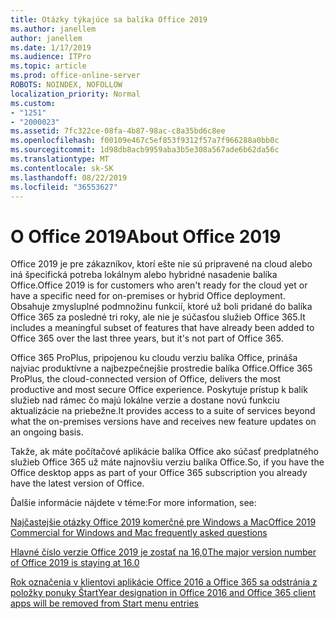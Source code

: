 ```yaml
---
title: Otázky týkajúce sa balíka Office 2019
ms.author: janellem
author: janellem
ms.date: 1/17/2019
ms.audience: ITPro
ms.topic: article
ms.prod: office-online-server
ROBOTS: NOINDEX, NOFOLLOW
localization_priority: Normal
ms.custom:
- "1251"
- "2000023"
ms.assetid: 7fc322ce-08fa-4b87-98ac-c8a35bd6c8ee
ms.openlocfilehash: f00109e467c5ef853f9312f57a7f966288a0bb0c
ms.sourcegitcommit: 1d98db8acb9959aba3b5e308a567ade6b62da56c
ms.translationtype: MT
ms.contentlocale: sk-SK
ms.lasthandoff: 08/22/2019
ms.locfileid: "36553627"
---
```

# <a name="about-office-2019"></a><span data-ttu-id="6307d-102">O Office 2019</span><span class="sxs-lookup"><span data-stu-id="6307d-102">About Office 2019</span></span>

<span data-ttu-id="6307d-103">Office 2019 je pre zákazníkov, ktorí ešte nie sú pripravené na cloud alebo iná špecifická potreba lokálnym alebo hybridné nasadenie balíka Office.</span><span class="sxs-lookup"><span data-stu-id="6307d-103">Office 2019 is for customers who aren't ready for the cloud yet or have a specific need for on-premises or hybrid Office deployment.</span></span> <span data-ttu-id="6307d-104">Obsahuje zmysluplné podmnožinu funkcií, ktoré už boli pridané do balíka Office 365 za posledné tri roky, ale nie je súčasťou služieb Office 365.</span><span class="sxs-lookup"><span data-stu-id="6307d-104">It includes a meaningful subset of features that have already been added to Office 365 over the last three years, but it's not part of Office 365.</span></span>
  
<span data-ttu-id="6307d-105">Office 365 ProPlus, pripojenou ku cloudu verziu balíka Office, prináša najviac produktívne a najbezpečnejšie prostredie balíka Office.</span><span class="sxs-lookup"><span data-stu-id="6307d-105">Office 365 ProPlus, the cloud-connected version of Office, delivers the most productive and most secure Office experience.</span></span> <span data-ttu-id="6307d-106">Poskytuje prístup k balík služieb nad rámec čo majú lokálne verzie a dostane novú funkciu aktualizácie na priebežne.</span><span class="sxs-lookup"><span data-stu-id="6307d-106">It provides access to a suite of services beyond what the on-premises versions have and receives new feature updates on an ongoing basis.</span></span>
  
<span data-ttu-id="6307d-107">Takže, ak máte počítačové aplikácie balíka Office ako súčasť predplatného služieb Office 365 už máte najnovšiu verziu balíka Office.</span><span class="sxs-lookup"><span data-stu-id="6307d-107">So, if you have the Office desktop apps as part of your Office 365 subscription you already have the latest version of Office.</span></span>
  
<span data-ttu-id="6307d-108">Ďalšie informácie nájdete v téme:</span><span class="sxs-lookup"><span data-stu-id="6307d-108">For more information, see:</span></span>
  
[<span data-ttu-id="6307d-109">Najčastejšie otázky Office 2019 komerčné pre Windows a Mac</span><span class="sxs-lookup"><span data-stu-id="6307d-109">Office 2019 Commercial for Windows and Mac frequently asked questions</span></span>](https://support.microsoft.com/help/4133312)
  
[<span data-ttu-id="6307d-110">Hlavné číslo verzie Office 2019 je zostať na 16,0</span><span class="sxs-lookup"><span data-stu-id="6307d-110">The major version number of Office 2019 is staying at 16.0</span></span>](https://docs.microsoft.com/deployoffice/office2019/overview)
  
[<span data-ttu-id="6307d-111">Rok označenia v klientovi aplikácie Office 2016 a Office 365 sa odstránia z položky ponuky Štart</span><span class="sxs-lookup"><span data-stu-id="6307d-111">Year designation in Office 2016 and Office 365 client apps will be removed from Start menu entries</span></span>](https://support.office.com/article/8fe5e052-76d2-49de-af30-2e84ed3da907?wt.mc_id=Alchemy_ClientDIA)
  